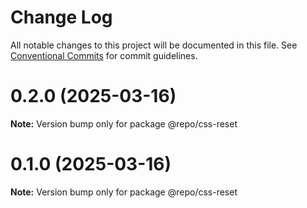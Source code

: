 # Change Log

All notable changes to this project will be documented in this file.
See [Conventional Commits](https://conventionalcommits.org) for commit guidelines.

# 0.2.0 (2025-03-16)

**Note:** Version bump only for package @repo/css-reset





# 0.1.0 (2025-03-16)

**Note:** Version bump only for package @repo/css-reset
